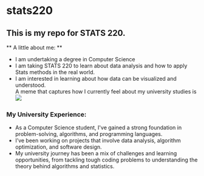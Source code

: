 # stats220

## This is my repo for STATS 220.

** A little about me: ** 

- I am undertaking a degree in Computer Science
- I am taking STATS 220 to learn about data analysis and how to apply Stats methods in the real world.
- I am interested in learning about how data can be visualized and understood.  
A meme that captures how I currently feel about my university studies is![](https://c.tenor.com/8druEACXtX8AAAAd/tenor.gif)


### My University Experience:


- As a Computer Science student, I've gained a strong foundation in problem-solving, algorithms, and programming languages.
- I’ve been working on projects that involve data analysis, algorithm optimization, and software design.
- My university journey has been a mix of challenges and learning opportunities, from tackling tough coding problems to understanding the theory behind algorithms and statistics.
